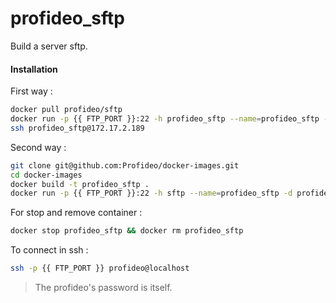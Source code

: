 profideo_sftp
==========================

Build a server sftp.

#### Installation ####
First way :
```bash
docker pull profideo/sftp
docker run -p {{ FTP_PORT }}:22 -h profideo_sftp --name=profideo_sftp -d profideo/sftp
ssh profideo_sftp@172.17.2.189
```

Second way :
```bash
git clone git@github.com:Profideo/docker-images.git
cd docker-images
docker build -t profideo_sftp .
docker run -p {{ FTP_PORT }}:22 -h sftp --name=profideo_sftp -d profideo_sftp
```

For stop and remove container : 
```bash
docker stop profideo_sftp && docker rm profideo_sftp
```

To connect in ssh : 
```bash
ssh -p {{ FTP_PORT }} profideo@localhost
```

> The profideo's password is itself.


